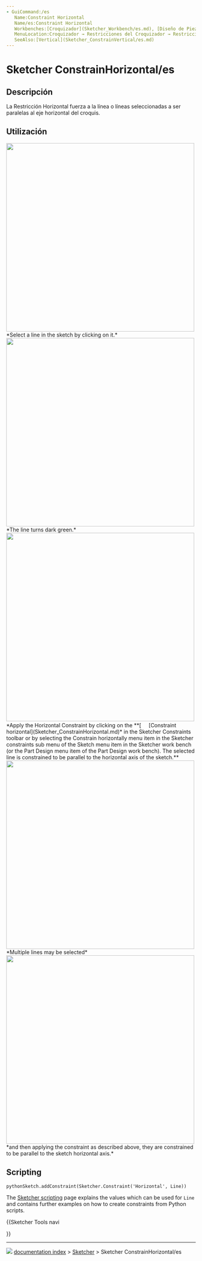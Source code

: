 ```yaml
---
- GuiCommand:/es
   Name:Constraint Horizontal
   Name/es:Constraint Horizontal
   Workbenches:[Croquizador](Sketcher_Workbench/es.md), [Diseño de Piezas](PartDesign_Workbench/es.md)
   MenuLocation:Croquizador → Restricciones del Croquizador → Restricción Horizontal
   SeeAlso:[Vertical](Sketcher_ConstrainVertical/es.md)
---
```


# Sketcher ConstrainHorizontal/es


</div>

## Descripción

La Restricción Horizontal fuerza a la línea o líneas seleccionadas a ser paralelas al eje horizontal del croquis.

## Utilización

<img alt="" src=images/HorizontalConstraint1.png  style="width:500px;"> 
*Select a line in the sketch by clicking on it.*

<img alt="" src=images/HorizontalConstraint2.png  style="width:500px;"> 
*The line turns dark green.*

<img alt="" src=images/HorizontalConstraint3.png  style="width:500px;"> 
*Apply the Horizontal Constraint by clicking on the **[<img src=images/Sketcher_ConstrainHorizontal.svg style="width:16px"> [Constraint horizontal](Sketcher_ConstrainHorizontal.md)* in the Sketcher Constraints toolbar or by selecting the Constrain horizontally menu item in the Sketcher constraints sub menu of the Sketch menu item in the Sketcher work bench (or the Part Design menu item of the Part Design work bench). The selected line is constrained to be parallel to the horizontal axis of the sketch.**

<img alt="" src=images/HorizontalConstraint4.png  style="width:500px;"> 
*Multiple lines may be selected*

<img alt="" src=images/HorizontalConstraint5.png  style="width:500px;"> 
*and then applying the constraint as described above, they are constrained to be parallel to the sketch horizontal axis.*

## Scripting


```pythonSketch.addConstraint(Sketcher.Constraint('Horizontal', Line))```

The [Sketcher scripting](Sketcher_scripting.md) page explains the values which can be used for `Line` and contains further examples on how to create constraints from Python scripts.





{{Sketcher Tools navi

}}



---
![](images/Right_arrow.png) [documentation index](../README.md) > [Sketcher](Sketcher_Workbench.md) > Sketcher ConstrainHorizontal/es
